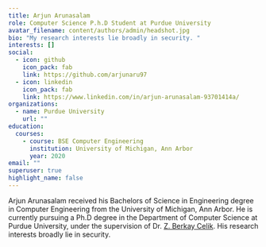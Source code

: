 ```yaml
---
title: Arjun Arunasalam
role: Computer Science P.h.D Student at Purdue University
avatar_filename: content/authors/admin/headshot.jpg
bio: "My research interests lie broadly in security. "
interests: []
social:
  - icon: github
    icon_pack: fab
    link: https://github.com/arjunaru97
  - icon: linkedin
    icon_pack: fab
    link: https://www.linkedin.com/in/arjun-arunasalam-93701414a/
organizations:
  - name: Purdue University
    url: ""
education:
  courses:
    - course: BSE Computer Engineering
      institution: University of Michigan, Ann Arbor
      year: 2020
email: ""
superuser: true
highlight_name: false
---
```

Arjun Arunasalam received his Bachelors of Science in Engineering degree in Computer Engineering from the University of Michigan, Ann Arbor. He is currently pursuing a Ph.D degree in the Department of Computer Science at Purdue University, under the supervision of Dr. [Z. Berkay Celik](https://beerkay.github.io/). His research interests broadly lie in security.